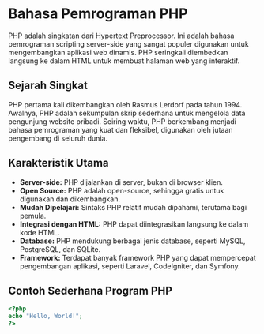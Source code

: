 # Bahasa Pemrograman PHP

PHP adalah singkatan dari Hypertext Preprocessor. Ini adalah bahasa pemrograman scripting server-side yang sangat populer digunakan untuk mengembangkan aplikasi web dinamis. PHP seringkali diembedkan langsung ke dalam HTML untuk membuat halaman web yang interaktif.

## Sejarah Singkat

PHP pertama kali dikembangkan oleh Rasmus Lerdorf pada tahun 1994. Awalnya, PHP adalah sekumpulan skrip sederhana untuk mengelola data pengunjung website pribadi. Seiring waktu, PHP berkembang menjadi bahasa pemrograman yang kuat dan fleksibel, digunakan oleh jutaan pengembang di seluruh dunia.

## Karakteristik Utama

- **Server-side:** PHP dijalankan di server, bukan di browser klien.
- **Open Source:** PHP adalah open-source, sehingga gratis untuk digunakan dan dikembangkan.
- **Mudah Dipelajari:** Sintaks PHP relatif mudah dipahami, terutama bagi pemula.
- **Integrasi dengan HTML:** PHP dapat diintegrasikan langsung ke dalam kode HTML.
- **Database:** PHP mendukung berbagai jenis database, seperti MySQL, PostgreSQL, dan SQLite.
- **Framework:** Terdapat banyak framework PHP yang dapat mempercepat pengembangan aplikasi, seperti Laravel, CodeIgniter, dan Symfony.

## Contoh Sederhana Program PHP

```php
<?php
echo "Hello, World!";
?>
```
